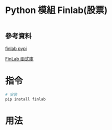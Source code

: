 # Python 模組 Finlab(股票)

```
```

## 參考資料

[finlab pypi](https://pypi.org/project/finlab/)

[FinLab 函式庫](https://ai.finlab.tw/document/)

# 指令

```bash
# 安裝
pip install finlab
```

# 用法

```Python
```
